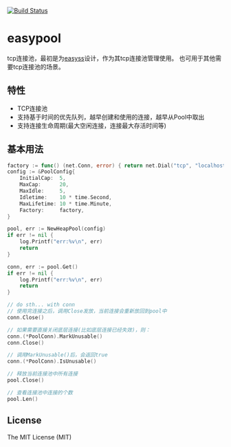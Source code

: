 [![Build Status](https://travis-ci.org/nange/easypool.svg?branch=master)](https://travis-ci.org/nange/easypool)

# easypool
tcp连接池，最初是为[easyss](http://github.com/nange/easyss)设计，作为其tcp连接池管理使用。
也可用于其他需要tcp连接池的场景。


## 特性
* TCP连接池
* 支持基于时间的优先队列，越早创建和使用的连接，越早从Pool中取出
* 支持连接生命周期(最大空闲连接，连接最大存活时间等)

## 基本用法
```go
factory := func() (net.Conn, error) { return net.Dial("tcp", "localhost:7777") }
config := &PoolConfig{
	InitialCap:  5,
	MaxCap:      20,
	MaxIdle:     5,
	Idletime:    10 * time.Second,
	MaxLifetime: 10 * time.Minute,
	Factory:     factory,
}

pool, err := NewHeapPool(config)
if err != nil {
	log.Printf("err:%v\n", err)
	return
}

conn, err := pool.Get()
if err != nil {
	log.Printf("err:%v\n", err)
	return
}

// do sth... with conn
// 使用完连接之后，调用Close发放，当前连接会重新放回到pool中
conn.Close()

// 如果需要直接关闭底层连接(比如底层连接已经失效)，则：
conn.(*PoolConn).MarkUnusable()
conn.Close()

// 调用MarkUnusable()后，会返回true
conn.(*PoolConn).IsUnusable()

// 释放当前连接池中所有连接
pool.Close()

// 查看连接池中连接的个数
pool.Len()

```

## License

The MIT License (MIT) 
